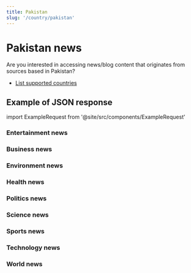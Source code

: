 ```yaml
---
title: Pakistan
slug: '/country/pakistan'
---
```


# Pakistan news

Are you interested in accessing news/blog content that originates from sources based in Pakistan?

- [List supported countries](/get-articles/countries)

## Example of JSON response

import ExampleRequest from '@site/src/components/ExampleRequest'

### Entertainment news
<ExampleRequest url="https://api.apitube.io/v1/news/articles?limit=2&category=news/Arts_and_Entertainment&country=pk"></ExampleRequest>

### Business news
<ExampleRequest url="https://api.apitube.io/v1/news/articles?limit=2&category=news/Business&country=pk"></ExampleRequest>

### Environment news
<ExampleRequest url="https://api.apitube.io/v1/news/articles?limit=2&category=news/Environment&country=pk"></ExampleRequest>

### Health news
<ExampleRequest url="https://api.apitube.io/v1/news/articles?limit=2&category=news/Health&country=pk"></ExampleRequest>

### Politics news
<ExampleRequest url="https://api.apitube.io/v1/news/articles?limit=2&category=news/Politics&country=pk"></ExampleRequest>

### Science news
<ExampleRequest url="https://api.apitube.io/v1/news/articles?limit=2&category=news/Science&country=pk"></ExampleRequest>

### Sports news
<ExampleRequest url="https://api.apitube.io/v1/news/articles?limit=2&category=news/Sports&country=pk"></ExampleRequest>

### Technology news
<ExampleRequest url="https://api.apitube.io/v1/news/articles?limit=2&category=news/Technology&country=pk"></ExampleRequest>

### World news
<ExampleRequest url="https://api.apitube.io/v1/news/articles?limit=2&category=news/World&country=pk"></ExampleRequest>
